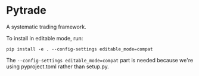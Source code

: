 # Pytrade

A systematic trading framework.

To install in editable mode, run:

```
pip install -e . --config-settings editable_mode=compat
```

The `--config-settings editable_mode=compat` part is needed because we're using pyproject.toml rather than
setup.py.